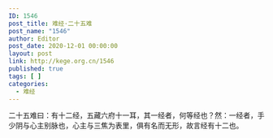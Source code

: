 ```yaml
---
ID: 1546
post_title: 难经·二十五难
post_name: "1546"
author: Editor
post_date: 2020-12-01 00:00:00
layout: post
link: http://kege.org.cn/1546
published: true
tags: [ ]
categories:
  - 难经
---
```

&#x4E8C;&#x5341;&#x4E94;&#x96BE;&#x66F0;&#xFF1A;&#x6709;&#x5341;&#x4E8C;&#x7ECF;&#xFF0C;&#x4E94;&#x85CF;&#x516D;&#x5E9C;&#x5341;&#x4E00;&#x8033;&#xFF0C;&#x5176;&#x4E00;&#x7ECF;&#x8005;&#xFF0C;&#x4F55;&#x7B49;&#x7ECF;&#x4E5F;&#xFF1F;&#x7136;&#xFF1A;&#x4E00;&#x7ECF;&#x8005;&#xFF0C;&#x624B;&#x5C11;&#x9634;&#x4E0E;&#x5FC3;&#x4E3B;&#x522B;&#x8109;&#x4E5F;&#xFF0C;&#x5FC3;&#x4E3B;&#x4E0E;&#x4E09;&#x7126;&#x4E3A;&#x8868;&#x91CC;&#xFF0C;&#x4FF1;&#x6709;&#x540D;&#x800C;&#x65E0;&#x5F62;&#xFF0C;&#x6545;&#x8A00;&#x7ECF;&#x6709;&#x5341;&#x4E8C;&#x4E5F;&#x3002;
